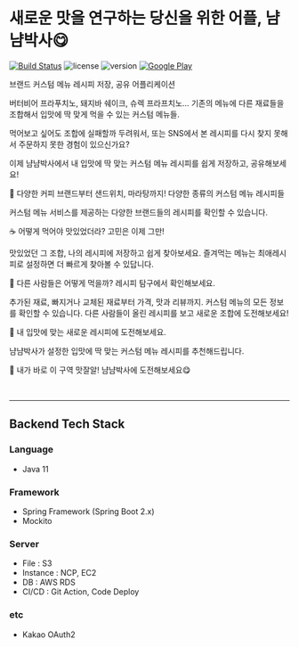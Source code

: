 # 새로운 맛을 연구하는 당신을 위한 어플, 냠냠박사😋

[![Build Status](https://app.travis-ci.com/YAPP-19th/Android-Team-2-Backend.svg?branch=main)](https://app.travis-ci.com/YAPP-19th/Android-Team-2-Backend)
![license](https://img.shields.io/github/license/YAPP-19th/Android-Team-2-Backend)
![version](https://img.shields.io/github/v/release/YAPP-19th/Android-Team-2-Backend)
[![Google Play](https://img.shields.io/badge/Play%20Store-gray?style=flat&logo=GooglePlay)](https://play.google.com/store/apps/details?id=com.doctor.yumyum)

브랜드 커스텀 메뉴 레시피 저장, 공유 어플리케이션

버터비어 프라푸치노, 돼지바 쉐이크, 슈렉 프라프치노… 기존의 메뉴에 다른 재료들을 조합해서 입맛에 딱 맞게 먹을 수 있는 커스텀 메뉴들.

먹어보고 싶어도 조합에 실패할까 두려워서, 또는 SNS에서 본 레시피를 다시 찾지 못해서 주문하지 못한 경험이 있으신가요?

이제 냠냠박사에서 내 입맛에 딱 맞는 커스텀 메뉴 레시피를 쉽게 저장하고, 공유해보세요!

🍴 다양한 커피 브랜드부터 샌드위치, 마라탕까지! 다양한 종류의 커스텀 메뉴 레시피들

커스텀 메뉴 서비스를 제공하는 다양한 브랜드들의 레시피를 확인할 수 있습니다.

☕  어떻게 먹어야 맛있었더라? 고민은 이제 그만!

맛있었던 그 조합, 나의 레시피에 저장하고 쉽게 찾아보세요. 즐겨먹는 메뉴는 최애레시피로 설정하면 더 빠르게 찾아볼 수 있답니다.

🍷 다른 사람들은 어떻게 먹을까? 레시피 탐구에서 확인해보세요.

추가된 재료, 빠지거나 교체된 재료부터 가격, 맛과 리뷰까지. 커스텀 메뉴의 모든 정보를 확인할 수 있습니다. 다른 사람들이 올린 레시피를 보고 새로운 조합에 도전해보세요!

🥪 내 입맛에 맞는 새로운 레시피에 도전해보세요.

냠냠박사가 설정한 입맛에 딱 맞는 커스텀 메뉴 레시피를 추천해드립니다.

🍜 내가 바로 이 구역 맛잘알! 냠냠박사에 도전해보세요😋

<br>

---

## Backend Tech Stack

### Language
- Java 11

### Framework
- Spring Framework (Spring Boot 2.x)
- Mockito

### Server
- File : S3
- Instance : NCP, EC2
- DB : AWS RDS
- CI/CD : Git Action, Code Deploy

### etc
- Kakao OAuth2
